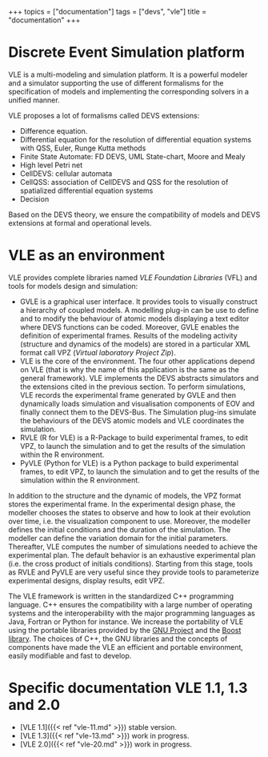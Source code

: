 +++
topics = ["documentation"]
tags = ["devs", "vle"]
title = "documentation"
+++

# Discrete Event Simulation platform

VLE is a multi-modeling and simulation platform. It is a powerful modeler and a
simulator supporting the use of different formalisms for the specification of
models and implementing the corresponding solvers in a unified manner.

VLE proposes a lot of formalisms called DEVS extensions:

- Difference equation.
- Differential equation for the resolution of differential equation systems
  with QSS, Euler, Runge Kutta methods
- Finite State Automate: FD DEVS, UML State-chart, Moore and Mealy
- High level Petri net
- CellDEVS: cellular automata
- CellQSS: association of CellDEVS and QSS for the resolution of spatialized
  differential equation systems
- Decision

Based on the DEVS theory, we ensure the compatibility of models and DEVS
extensions at formal and operational levels.

# VLE as an environment

VLE provides complete libraries named *VLE Foundation Libraries* (VFL) and tools
for models design and simulation:

- GVLE is a graphical user interface. It provides tools to visually construct a
  hierarchy of coupled models. A modelling plug-in can be use to define and to
  modify the behaviour of atomic models displaying a text editor where DEVS
  functions can be coded. Moreover, GVLE enables the definition of experimental
  frames. Results of the modeling activity (structure and dynamics of the
  models) are stored in a particular XML format call VPZ (*Virtual laboratory
  Project Zip*).
- VLE is the core of the environment. The four other applications depend on VLE
  (that is why the name of this application is the same as the general
  framework). VLE implements the DEVS abstracts simulators and the extensions
  cited in the previous section. To perform simulations, VLE records the
  experimental frame generated by GVLE and then dynamically loads simulation and
  visualisation components of EOV and finally connect them to the DEVS-Bus. The
  Simulation plug-ins simulate the behaviours of the DEVS atomic models and VLE
  coordinates the simulation.
- RVLE (R for VLE) is a R-Package to build experimental frames, to edit VPZ, to
  launch the simulation and to get the results of the simulation within the R
  environment.
- PyVLE (Python for VLE) is a Python package to build experimental frames, to
  edit VPZ, to launch the simulation and to get the results of the simulation
  within the R environment.

In addition to the structure and the dynamic of models, the VPZ format stores
the experimental frame. In the experimental design phase, the modeller chooses
the states to observe and how to look at their evolution over time, i.e. the
visualization component to use. Moreover, the modeller defines the initial
conditions and the duration of the simulation. The modeller can define the
variation domain for the initial parameters. Thereafter, VLE computes the number
of simulations needed to achieve the experimental plan. The default behavior is
an exhaustive experimental plan (i.e. the cross product of initials conditions).
Starting from this stage, tools as RVLE and PyVLE are very useful since they
provide tools to parameterize experimental designs, display results, edit VPZ.

The VLE framework is written in the standardized C++ programming language. C++
ensures the compatibility with a large number of operating systems and the
interoperability with the major programming languages as Java, Fortran or Python
for instance. We increase the portability of VLE using the portable libraries
provided by the [GNU Project](http://wwww.gnu.org) and the [Boost
library](http://www.boost.org). The choices of C++, the GNU libraries and the
concepts of components have made the VLE an efficient and portable environment,
easily modifiable and fast to develop.

# Specific documentation VLE 1.1, 1.3 and 2.0

- [VLE 1.1]({{< ref "vle-11.md" >}}) stable version.
- [VLE 1.3]({{< ref "vle-13.md" >}}) work in progress.
- [VLE 2.0]({{< ref "vle-20.md" >}}) work in progress.
